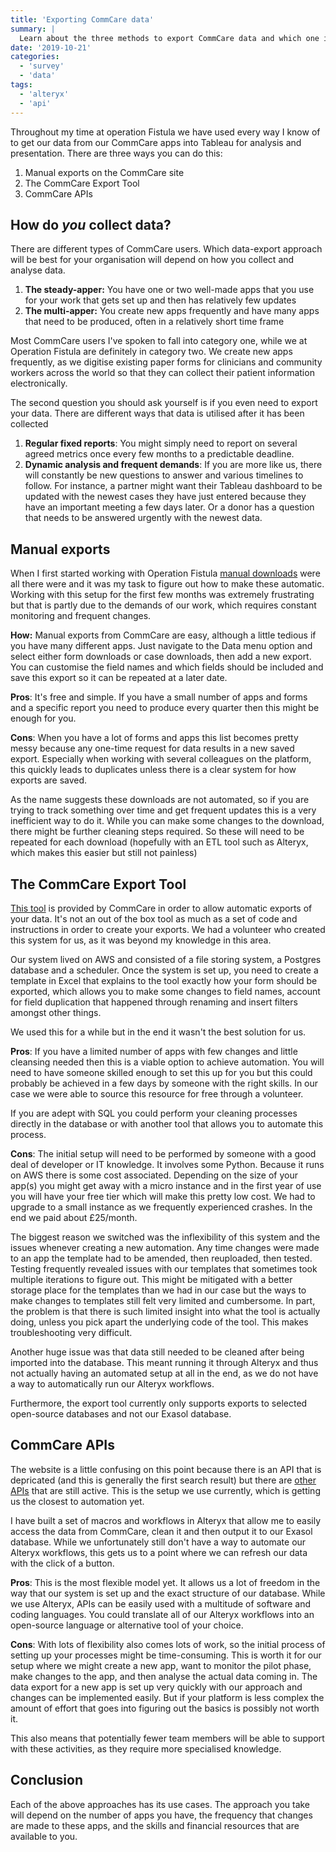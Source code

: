 ```yaml
---
title: 'Exporting CommCare data'
summary: |
  Learn about the three methods to export CommCare data and which one is right for you.
date: '2019-10-21'
categories:
  - 'survey'
  - 'data'
tags:
  - 'alteryx'
  - 'api'
---
```


Throughout my time at operation Fistula we have used every way I know of to get our data from our CommCare apps into Tableau for analysis and presentation. There are three ways you can do this:

1. Manual exports on the CommCare site
2. The CommCare Export Tool
3. CommCare APIs

## How do _you_ collect data?

There are different types of CommCare users. Which data-export approach will be best for your organisation will depend on how you collect and analyse data.

1. **The steady-apper:** You have one or two well-made apps that you use for your work that gets set up and then has relatively few updates
2. **The multi-apper:** You create new apps frequently and have many apps that need to be produced, often in a relatively short time frame

Most CommCare users I've spoken to fall into category one, while we at Operation Fistula are definitely in category two. We create new apps frequently, as we digitise existing paper forms for clinicians and community workers across the world so that they can collect their patient information electronically.

The second question you should ask yourself is if you even need to export your data. There are different ways that data is utilised after it has been collected

1. **Regular fixed reports**: You might simply need to report on several agreed metrics once every few months to a predictable deadline.
2. **Dynamic analysis and frequent demands**: If you are more like us, there will constantly be new questions to answer and various timelines to follow. For instance, a partner might want their Tableau dashboard to be updated with the newest cases they have just entered because they have an important meeting a few days later. Or a donor has a question that needs to be answered urgently with the newest data.

## Manual exports

When I first started working with Operation Fistula [manual downloads](https://confluence.dimagi.com/display/commcarepublic/Data+Export+Overview) were all there were and it was my task to figure out how to make these automatic. Working with this setup for the first few months was extremely frustrating but that is partly due to the demands of our work, which requires constant monitoring and frequent changes.

**How:** Manual exports from CommCare are easy, although a little tedious if you have many different apps. Just navigate to the Data menu option and select either form downloads or case downloads, then add a new export. You can customise the field names and which fields should be included and save this export so it can be repeated at a later date.

<n-img
src="https://nalediholly.files.wordpress.com/2019/06/2019-06-21_12-04-58.jpg"
img-class="w-12"></n-img>

**Pros**: It's free and simple. If you have a small number of apps and forms and a specific report you need to produce every quarter then this might be enough for you.

<n-img
src="https://nalediholly.files.wordpress.com/2019/06/2019-06-21_12-04-19.jpg?w=96"
img-class="w-12"></n-img>

**Cons**: When you have a lot of forms and apps this list becomes pretty messy because any one-time request for data results in a new saved export. Especially when working with several colleagues on the platform, this quickly leads to duplicates unless there is a clear system for how exports are saved.

As the name suggests these downloads are not automated, so if you are trying to track something over time and get frequent updates this is a very inefficient way to do it. While you can make some changes to the download, there might be further cleaning steps required. So these will need to be repeated for each download (hopefully with an ETL tool such as Alteryx, which makes this easier but still not painless)

## The CommCare Export Tool

[This tool](https://confluence.dimagi.com/display/commcarepublic/CommCare+Data+Export+Tool) is provided by CommCare in order to allow automatic exports of your data. It's not an out of the box tool as much as a set of code and instructions in order to create your exports. We had a volunteer who created this system for us, as it was beyond my knowledge in this area.

Our system lived on AWS and consisted of a file storing system, a Postgres database and a scheduler. Once the system is set up, you need to create a template in Excel that explains to the tool exactly how your form should be exported, which allows you to make some changes to field names, account for field duplication that happened through renaming and insert filters amongst other things.

We used this for a while but in the end it wasn't the best solution for us.

<n-img
src="https://nalediholly.files.wordpress.com/2019/06/2019-06-21_12-04-58.jpg"
img-class="w-12"></n-img>

**Pros**: If you have a limited number of apps with few changes and little cleansing needed then this is a viable option to achieve automation. You will need to have someone skilled enough to set this up for you but this could probably be achieved in a few days by someone with the right skills. In our case we were able to source this resource for free through a volunteer.

If you are adept with SQL you could perform your cleaning processes directly in the database or with another tool that allows you to automate this process.

<n-img
src="https://nalediholly.files.wordpress.com/2019/06/2019-06-21_12-04-19.jpg?w=96"
img-class="w-12"></n-img>

**Cons**: The initial setup will need to be performed by someone with a good deal of developer or IT knowledge. It involves some Python. Because it runs on AWS there is some cost associated. Depending on the size of your app(s) you might get away with a micro instance and in the first year of use you will have your free tier which will make this pretty low cost. We had to upgrade to a small instance as we frequently experienced crashes. In the end we paid about £25/month.

The biggest reason we switched was the inflexibility of this system and the issues whenever creating a new automation. Any time changes were made to an app the template had to be amended, then reuploaded, then tested. Testing frequently revealed issues with our templates that sometimes took multiple iterations to figure out. This might be mitigated with a better storage place for the templates than we had in our case but the ways to make changes to templates still felt very limited and cumbersome. In part, the problem is that there is such limited insight into what the tool is actually doing, unless you pick apart the underlying code of the tool. This makes troubleshooting very difficult.

Another huge issue was that data still needed to be cleaned after being imported into the database. This meant running it through Alteryx and thus not actually having an automated setup at all in the end, as we do not have a way to automatically run our Alteryx workflows.

Furthermore, the export tool currently only supports exports to selected open-source databases and not our Exasol database.

## CommCare APIs

The website is a little confusing on this point because there is an API that is depricated (and this is generally the first search result) but there are [other APIs](https://confluence.dimagi.com/display/commcarepublic/CommCare+HQ+APIs) that are still active. This is the setup we use currently, which is getting us the closest to automation yet.

I have built a set of macros and workflows in Alteryx that allow me to easily access the data from CommCare, clean it and then output it to our Exasol database. While we unfortunately still don't have a way to automate our Alteryx workflows, this gets us to a point where we can refresh our data with the click of a button.

<n-img
src="https://nalediholly.files.wordpress.com/2019/06/2019-06-21_12-04-58.jpg"
img-class="w-12"></n-img>

**Pros**: This is the most flexible model yet. It allows us a lot of freedom in the way that our system is set up and the exact structure of our database. While we use Alteryx, APIs can be easily used with a multitude of software and coding languages. You could translate all of our Alteryx workflows into an open-source language or alternative tool of your choice.

<n-img
src="https://nalediholly.files.wordpress.com/2019/06/2019-06-21_12-04-19.jpg?w=96"
img-class="w-12"></n-img>

**Cons**: With lots of flexibility also comes lots of work, so the initial process of setting up your processes might be time-consuming. This is worth it for our setup where we might create a new app, want to monitor the pilot phase, make changes to the app, and then analyse the actual data coming in. The data export for a new app is set up very quickly with our approach and changes can be implemented easily. But if your platform is less complex the amount of effort that goes into figuring out the basics is possibly not worth it.

This also means that potentially fewer team members will be able to support with these activities, as they require more specialised knowledge.

## Conclusion

Each of the above approaches has its use cases. The approach you take will depend on the number of apps you have, the frequency that changes are made to these apps, and the skills and financial resources that are available to you.
